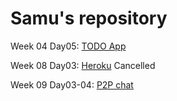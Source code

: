 # Samu's repository
Week 04
  Day05: [TODO App](https://github.com/FarkasDavid/todo-app.git)

Week 08
  Day03: [Heroku](https://github.com/FerencziSamu/heroku-project.git) Cancelled
  
Week 09
  Day03-04: [P2P chat](https://github.com/FerencziSamu/p2p-chat)
